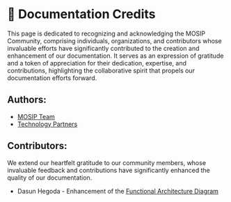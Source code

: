 # 🌟 Documentation Credits

This page is dedicated to recognizing and acknowledging the MOSIP Community, comprising individuals, organizations, and contributors whose invaluable efforts have significantly contributed to the creation and enhancement of our documentation. It serves as an expression of gratitude and a token of appreciation for their dedication, expertise, and contributions, highlighting the collaborative spirit that propels our documentation efforts forward.

## Authors:&#x20;

* [MOSIP Team](https://mosip.io/people)
* [Technology Partners](https://docs.mosip.io/1.2.0/community/contributions)

## Contributors:

We extend our heartfelt gratitude to our community members, whose invaluable feedback and contributions have significantly enhanced the quality of our documentation.

* Dasun Hegoda - Enhancement of the [Functional Architecture Diagram](https://docs.mosip.io/1.2.0/overview/architecture#high-level-reference-functional-architecture)
